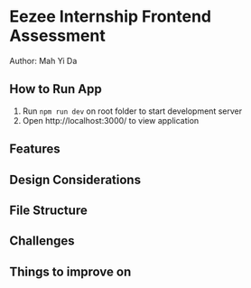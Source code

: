 # Eezee Internship Frontend Assessment

Author: Mah Yi Da

## How to Run App

1. Run `npm run dev` on root folder to start development server
2. Open http://localhost:3000/ to view application

## Features

## Design Considerations

## File Structure

## Challenges

## Things to improve on
